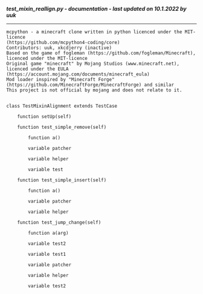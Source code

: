 ***test_mixin_reallign.py - documentation - last updated on 10.1.2022 by uuk***
___

    mcpython - a minecraft clone written in python licenced under the MIT-licence 
    (https://github.com/mcpython4-coding/core)
    Contributors: uuk, xkcdjerry (inactive)
    Based on the game of fogleman (https://github.com/fogleman/Minecraft), licenced under the MIT-licence
    Original game "minecraft" by Mojang Studios (www.minecraft.net), licenced under the EULA
    (https://account.mojang.com/documents/minecraft_eula)
    Mod loader inspired by "Minecraft Forge" (https://github.com/MinecraftForge/MinecraftForge) and similar
    This project is not official by mojang and does not relate to it.


    class TestMixinAlignment extends TestCase

        function setUp(self)

        function test_simple_remove(self)

            function a()

            variable patcher

            variable helper

            variable test

        function test_simple_insert(self)

            function a()

            variable patcher

            variable helper

        function test_jump_change(self)

            function a(arg)

            variable test2

            variable test1

            variable patcher

            variable helper

            variable test2